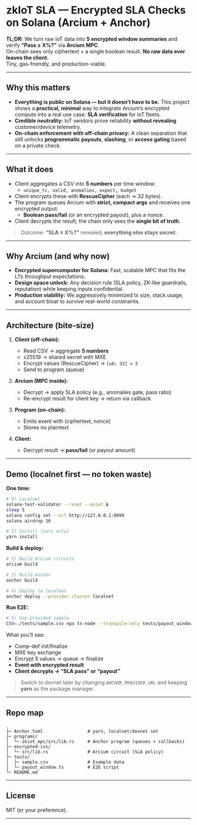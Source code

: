# zkIoT SLA — Encrypted SLA Checks on Solana (Arcium + Anchor)

**TL;DR:** We turn raw IoT data into **5 encrypted window summaries** and verify **“Pass ≥ X%?”** via **Arcium MPC**.  
On-chain sees only ciphertext + a single boolean result. **No raw data ever leaves the client.**  
Tiny, gas-friendly, and production-viable.

---

## Why this matters 

- **Everything is public on Solana — but it doesn’t have to be.** This project shows a **practical, minimal** way to integrate Arcium’s encrypted compute into a real use case: **SLA verification** for IoT fleets.
- **Credible neutrality:** IoT vendors prove reliability **without revealing** customer/device telemetry.
- **On-chain enforcement with off-chain privacy:** A clean separation that still unlocks **programmatic payouts**, **slashing**, or **access gating** based on a private check.

---

## What it does

- Client aggregates a CSV into **5 numbers** per time window:
  - `unique_ts, valid, anomalies, expect, budget`
- Client encrypts these with **RescueCipher** (each → 32 bytes).
- The program queues Arcium with **strict, compact args** and receives one encrypted output:
  - **Boolean pass/fail** (or an encrypted payout), plus a nonce.
- Client decrypts the result; the chain only sees the **single bit of truth**.

> Outcome: **“SLA ≥ X%?”** revealed; **everything else stays secret.**

---

## Why Arcium (and why now)

- **Encrypted supercomputer for Solana:** Fast, scalable MPC that fits the L1’s throughput expectations.
- **Design space unlock:** Any decision rule (SLA policy, ZK-like guardrails, reputation) while keeping inputs confidential.
- **Production viability:** We aggressively minimized tx size, stack usage, and account bloat to survive real-world constraints.

---


## Architecture (bite-size)

1. **Client (off-chain):**
   - Read CSV → aggregate **5 numbers**
   - x25519 → shared secret with MXE
   - Encrypt values (RescueCipher) → `[u8; 32] × 5`
   - Send to program (queue)

2. **Arcium (MPC inside):**
   - Decrypt → apply SLA policy (e.g., anomalies gate, pass ratio)
   - Re-encrypt result for client key → return via callback

3. **Program (on-chain):**
   - Emits event with (ciphertext, nonce)
   - Stores no plaintext

4. **Client:**
   - Decrypt result → **pass/fail** (or payout amount)

---

## Demo (localnet first — no token waste)

**One time:**
```bash
# 0) Localnet
solana-test-validator --reset --quiet &
sleep 5
solana config set --url http://127.0.0.1:8899
solana airdrop 10

# 1) Install (yarn only)
yarn install
```

**Build & deploy:**
```bash
# 2) Build Arcium circuits
arcium build

# 3) Build Anchor
anchor build

# 4) Deploy to localnet
anchor deploy --provider.cluster localnet
```

**Run E2E:**
```bash
# 5) Use provided sample
CSV=./tests/sample.csv npx ts-node --transpile-only tests/payout_window.ts
```

What you’ll see:
- Comp-def init/finalize
- MXE key exchange
- Encrypt 5 values → queue → finalize
- **Event with encrypted result**
- **Client decrypts → “SLA pass” or “payout”**

> Switch to devnet later by changing `ANCHOR_PROVIDER_URL` and keeping **yarn** as the package manager.

---


## Repo map

```
.
├─ Anchor.toml                 # yarn, localnet/devnet set
├─ programs/
│  └─ zkiot_mpc/src/lib.rs     # Anchor program (queues + callbacks)
├─ encrypted-ixs/
│  └─ src/lib.rs               # Arcium circuit (SLA policy)
├─ tests/
│  ├─ sample.csv               # Example data
│  └─ payout_window.ts         # E2E script
└─ README.md
```

---

## License

MIT (or your preference).

---


